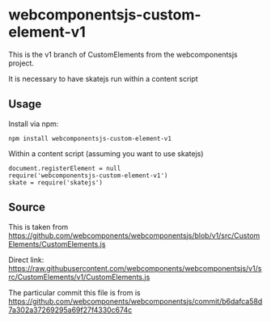 # webcomponentsjs-custom-element-v1

This is the v1 branch of CustomElements from the webcomponentsjs project.

It is necessary to have skatejs run within a content script

## Usage

Install via npm:

```
npm install webcomponentsjs-custom-element-v1
```

Within a content script (assuming you want to use skatejs)

```
document.registerElement = null
require('webcomponentsjs-custom-element-v1')
skate = require('skatejs')
```

## Source

This is taken from https://github.com/webcomponents/webcomponentsjs/blob/v1/src/CustomElements/CustomElements.js

Direct link: https://raw.githubusercontent.com/webcomponents/webcomponentsjs/v1/src/CustomElements/v1/CustomElements.js

The particular commit this file is from is https://github.com/webcomponents/webcomponentsjs/commit/b6dafca58d7a302a37269295a69f27f4330c674c
